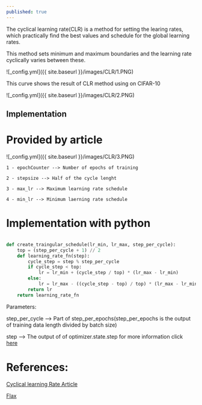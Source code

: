 ```yaml
---
published: true
---
```

The cyclical learning rate(CLR) is a method for setting the learing rates, which practically find the best values and schedule for the global learning rates.

This method sets minimum and maximum boundaries and the learning rate cyclically varies between these.

![_config.yml]({{ site.baseurl }}/images/CLR/1.PNG)


This curve shows the result of CLR method using on CIFAR-10

![_config.yml]({{ site.baseurl }}/images/CLR/2.PNG)

## Implementation

# Provided by article

![_config.yml]({{ site.baseurl }}/images/CLR/3.PNG)

    1 - epochCounter --> Number of epochs of training 

    2 - stepsize --> Half of the cycle lenght

	3 - max_lr --> Maximum learning rate schedule
	
    4 - min_lr --> Minimum laerning rate schedule
    
    
# Implementation with python

```python

def create_traingular_schedule(lr_min, lr_max, step_per_cycle):
	top = (step_per_cycle + 1) // 2
    def learning_rate_fn(step):
    	cycle_step = step % step_per_cycle
        if cycle_step < top:
        	lr = lr_min + (cycle_step / top) * (lr_max - lr_min)
        else:
            lr = lr_max - ((cycle_step - top) / top) * (lr_max - lr_min)
        return lr
    return learning_rate_fn
```

Parameters:
	
step_per_cycle --> Part of step_per_epochs(step_per_epochs is the output of training data length divided by 		batch size) 
    
step --> The output of of optimizer.state.step for more information click				
    [here](https://flax.readthedocs.io/en/latest/howtos/lr_schedule.html)
    
    
# References:

[Cyclical learning Rate Article](https://arxiv.org/abs/1506.01186)

[Flax](https://flax.readthedocs.io/en/latest/howtos/lr_schedule.html)
